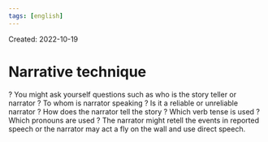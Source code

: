 ```yaml
---
tags: [english] 
---
```

Created: 2022-10-19

# Narrative technique
?
You might ask yourself questions such as who is the story teller or narrator ? To whom is narrator speaking ? Is it a reliable or unreliable narrator ? How does the narrator tell the story ? Which verb tense is used ? Which pronouns are used ? The narrator might retell the events in reported speech or the narrator may act a fly on the wall and use direct speech.
<!--SR:!2023-10-21,86,230-->